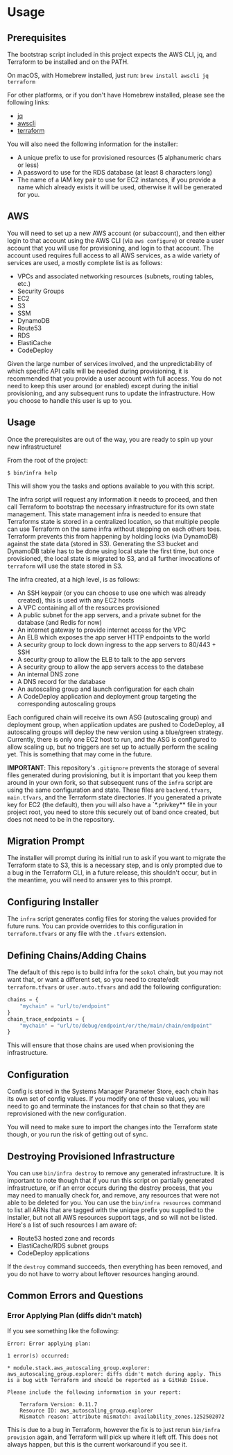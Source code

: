 # Usage

## Prerequisites

The bootstrap script included in this project expects the AWS CLI, jq, and Terraform to be installed and on the PATH.

On macOS, with Homebrew installed, just run: `brew install awscli jq terraform`

For other platforms, or if you don't have Homebrew installed, please see the following links:

- [jq](https://stedolan.github.io/jq/download/)
- [awscli](https://docs.aws.amazon.com/cli/latest/userguide/installing.html)
- [terraform](https://www.terraform.io/intro/getting-started/install.html)

You will also need the following information for the installer:

- A unique prefix to use for provisioned resources (5 alphanumeric chars or less)
- A password to use for the RDS database (at least 8 characters long)
- The name of a IAM key pair to use for EC2 instances, if you provide a name which
  already exists it will be used, otherwise it will be generated for you.

## AWS

You will need to set up a new AWS account (or subaccount), and then either login
to that account using the AWS CLI (via `aws configure`) or create a user account 
that you will use for provisioning, and login to that account. The account used 
requires full access to all AWS services, as a wide variety of services are used, 
a mostly complete list is as follows:

- VPCs and associated networking resources (subnets, routing tables, etc.)
- Security Groups
- EC2
- S3
- SSM
- DynamoDB
- Route53
- RDS
- ElastiCache
- CodeDeploy

Given the large number of services involved, and the unpredictability of which
specific API calls will be needed during provisioning, it is recommended that
you provide a user account with full access. You do not need to keep this user
around (or enabled) except during the initial provisioning, and any subsequent
runs to update the infrastructure. How you choose to handle this user is up to you.

## Usage

Once the prerequisites are out of the way, you are ready to spin up your new infrastructure!

From the root of the project:

```
$ bin/infra help
```

This will show you the tasks and options available to you with this script.

The infra script will request any information it needs to proceed, and then call Terraform to bootstrap the necessary infrastructure
for its own state management. This state management infra is needed to ensure that Terraforms state is stored in a centralized location,
so that multiple people can use Terraform on the same infra without stepping on each others toes. Terraform prevents this from happening by
holding locks (via DynamoDB) against the state data (stored in S3). Generating the S3 bucket and DynamoDB table has to be done using local state
the first time, but once provisioned, the local state is migrated to S3, and all further invocations of `terraform` will use the state stored in S3.

The infra created, at a high level, is as follows:

- An SSH keypair (or you can choose to use one which was already created), this is used with any EC2 hosts
- A VPC containing all of the resources provisioned
- A public subnet for the app servers, and a private subnet for the database (and Redis for now)
- An internet gateway to provide internet access for the VPC
- An ELB which exposes the app server HTTP endpoints to the world
- A security group to lock down ingress to the app servers to 80/443 + SSH
- A security group to allow the ELB to talk to the app servers
- A security group to allow the app servers access to the database
- An internal DNS zone
- A DNS record for the database
- An autoscaling group and launch configuration for each chain
- A CodeDeploy application and deployment group targeting the corresponding autoscaling groups

Each configured chain will receive its own ASG (autoscaling group) and deployment group, when application updates
are pushed to CodeDeploy, all autoscaling groups will deploy the new version using a blue/green strategy. Currently,
there is only one EC2 host to run, and the ASG is configured to allow scaling up, but no triggers are set up to actually perform the
scaling yet. This is something that may come in the future.

**IMPORTANT**: This repository's `.gitignore` prevents the storage of several files generated during provisioning, but it is important
that you keep them around in your own fork, so that subsequent runs of the `infra` script are using the same configuration and state.
These files are `backend.tfvars`, `main.tfvars`, and the Terraform state directories. If you generated
a private key for EC2 (the default), then you will also have a `*.privkey** file in your project root, you need to store this securely out of
band once created, but does not need to be in the repository.

## Migration Prompt

The installer will prompt during its initial run to ask if you want to migrate
the Terraform state to S3, this is a necessary step, and is only prompted due to
a bug in the Terraform CLI, in a future release, this shouldn't occur, but in
the meantime, you will need to answer yes to this prompt.

## Configuring Installer

The `infra` script generates config files for storing the values provided for
future runs. You can provide overrides to this configuration in
`terraform.tfvars` or any file with the `.tfvars` extension.

## Defining Chains/Adding Chains

The default of this repo is to build infra for the `sokol` chain, but you may not want that, or want a different set, so you need to
create/edit `terraform.tfvars` or `user.auto.tfvars` and add the following configuration:

```terraform
chains = {
    "mychain" = "url/to/endpoint"
}
chain_trace_endpoints = {
    "mychain" = "url/to/debug/endpoint/or/the/main/chain/endpoint"
}
```

This will ensure that those chains are used when provisioning the infrastructure.

## Configuration

Config is stored in the Systems Manager Parameter Store, each chain has its own set of config values. If you modify one of these values,
you will need to go and terminate the instances for that chain so that they are reprovisioned with the new configuration.

You will need to make sure to import the changes into the Terraform state though, or you run the risk of getting out of sync.

## Destroying Provisioned Infrastructure

You can use `bin/infra destroy` to remove any generated infrastructure. It is
important to note though that if you run this script on partially generated
infrastructure, or if an error occurs during the destroy process, that you may
need to manually check for, and remove, any resources that were not able to be
deleted for you. You can use the `bin/infra resources` command to list all ARNs
that are tagged with the unique prefix you supplied to the installer, but not
all AWS resources support tags, and so will not be listed. Here's a list of such
resources I am aware of:

- Route53 hosted zone and records
- ElastiCache/RDS subnet groups
- CodeDeploy applications

If the `destroy` command succeeds, then everything has been removed, and you do
not have to worry about leftover resources hanging around.

## Common Errors and Questions

### Error Applying Plan (diffs didn't match)

If you see something like the following:

```
Error: Error applying plan:

1 error(s) occurred:

* module.stack.aws_autoscaling_group.explorer: aws_autoscaling_group.explorer: diffs didn't match during apply. This is a bug with Terraform and should be reported as a GitHub Issue.

Please include the following information in your report:

    Terraform Version: 0.11.7
    Resource ID: aws_autoscaling_group.explorer
    Mismatch reason: attribute mismatch: availability_zones.1252502072
```

This is due to a bug in Terraform, however the fix is to just rerun `bin/infra
provision` again, and Terraform will pick up where it left off. This does not
always happen, but this is the current workaround if you see it.
